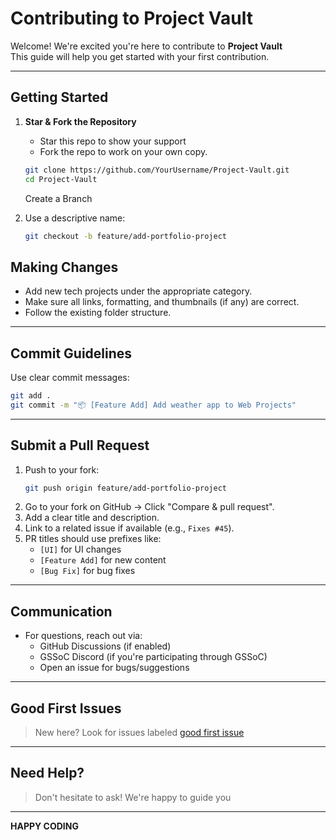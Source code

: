# **Contributing to Project Vault**

Welcome! We're excited you're here to contribute to **Project Vault**  
This guide will help you get started with your first contribution.

---

##  Getting Started

1. **Star & Fork the Repository**
   - Star this repo to show your support 
   - Fork the repo to work on your own copy.

   ```bash
   git clone https://github.com/YourUsername/Project-Vault.git
   cd Project-Vault
   ```
   Create a Branch

2. Use a descriptive name:

   ```bash
   git checkout -b feature/add-portfolio-project
   ```

## Making Changes
* Add new tech projects under the appropriate category.
* Make sure all links, formatting, and thumbnails (if any) are correct.
* Follow the existing folder structure.
---
## Commit Guidelines
Use clear commit messages:

   ```bash
   git add .
   git commit -m "📦 [Feature Add] Add weather app to Web Projects"
   ```
---
## Submit a Pull Request
1. Push to your fork:
   ```bash
   git push origin feature/add-portfolio-project
   ```
2. Go to your fork on GitHub → Click "Compare & pull request".
3. Add a clear title and description.
4. Link to a related issue if available (e.g., `Fixes #45`).
5. PR titles should use prefixes like:
   * `[UI]` for UI changes
   * `[Feature Add]` for new content
   * `[Bug Fix]` for bug fixes

---
## Communication
* For questions, reach out via:
   - GitHub Discussions (if enabled)
   - GSSoC Discord (if you're participating through GSSoC)
   - Open an issue for bugs/suggestions

---
## Good First Issues
> New here? Look for issues labeled [good first issue](https://github.com/pavitraag/Project-Vault/issues?q=is%3Aissue+is%3Aopen+label%3A%22good+first+issue%22)
---
## Need Help?
> Don't hesitate to ask! We're happy to guide you
---

**HAPPY CODING**